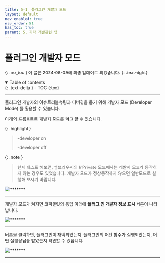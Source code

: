 ```yaml
---
title: 5-1. 플러그인 개발자 모드
layout: default
nav_enabled: true
nav_order: 51
has_toc: true
parent: 5. 기타 개발관련 팁
---
```


# 플러그인 개발자 모드
{: .no_toc }
이 글은 2024-08-09에 최종 업데이트 되었습니다.
{: .text-right}

<details open markdown="block">
  <summary>
    Table of contents
  </summary>
  {: .text-delta }
- TOC
{:toc}
</details>

---

플러그인 개발자의 이슈트러블슈팅과 디버깅을 돕기 위해 개발자 모드 (Developer Mode) 를 활용할 수 있습니다.

아래의 프롬프트로 개발자 모드를 켜고 끌 수 있습니다.

{: .highlight }
> -developer on
> 
> -developer off


{: .note }
> 현재 테스트 해보면, 웹브라우저의 InPrivate 모드에서는 개발자 모드가 동작하지 않는 경우도 있었습니다. 개발자 모드가 정상동작하지 않으면 일반모드로 실행해 보시기 바랍니다. 

![*******](../assets/50/51-01.png)

---

개발자 모드가 켜지면 코파일럿의 응답 아래에 **플러그 인 개발자 정보 표시** 버튼이 나타납니다.

![*******](../assets/50/51-02.png)

---

버튼을 클릭하면, 플러그인이 채택되었는지, 플러그인의 어떤 함수가 실행되었는지, 어떤 실행응답을 받았는지 확인할 수 있습니다.

![*******](../assets/50/51-03.png)

---
